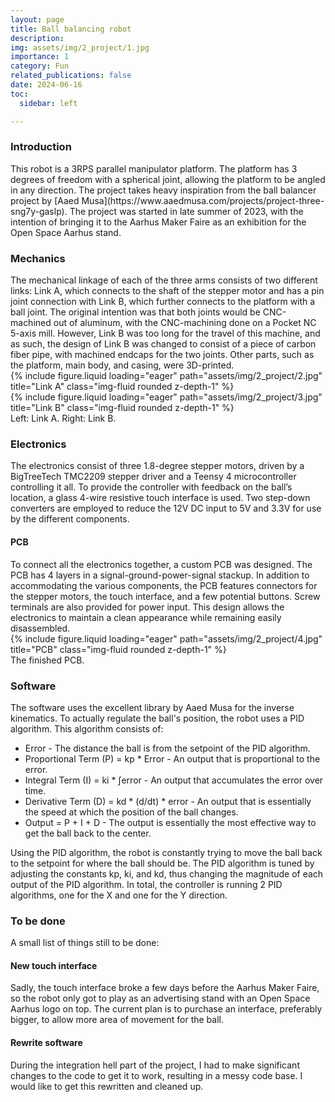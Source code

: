 ```yaml
---
layout: page
title: Ball balancing robot
description: 
img: assets/img/2_project/1.jpg
importance: 1
category: Fun
related_publications: false
date: 2024-06-16
toc:
  sidebar: left

---
```


<h3>Introduction</h3>
This robot is a 3RPS parallel manipulator platform. The platform has 3 degrees of freedom with a spherical joint, allowing the platform to be angled in any direction. The project takes heavy inspiration from the ball balancer project by [Aaed Musa](https://www.aaedmusa.com/projects/project-three-sng7y-gaslp). The project was started in late summer of 2023, with the intention of bringing it to the Aarhus Maker Faire as an exhibition for the Open Space Aarhus stand.
<h3>Mechanics</h3>
The mechanical linkage of each of the three arms consists of two different links: Link A, which connects to the shaft of the stepper motor and has a pin joint connection with Link B, which further connects to the platform with a ball joint. The original intention was that both joints would be CNC-machined out of aluminum, with the CNC-machining done on a Pocket NC 5-axis mill. However, Link B was too long for the travel of this machine, and as such, the design of Link B was changed to consist of a piece of carbon fiber pipe, with machined endcaps for the two joints. Other parts, such as the platform, main body, and casing, were 3D-printed.
<div class="row">
    <div class="col-sm-5 mt-3 mt-md-0">
        {% include figure.liquid loading="eager" path="assets/img/2_project/2.jpg" title="Link A" class="img-fluid rounded z-depth-1" %}
    </div>
    <div class="col-sm-4 mt-3 mt-md-0">
        {% include figure.liquid loading="eager" path="assets/img/2_project/3.jpg" title="Link B" class="img-fluid rounded z-depth-1" %}
    </div>
</div>
<div class="caption">
    Left: Link A. Right: Link B.
</div>

<h3>Electronics</h3>
The electronics consist of three 1.8-degree stepper motors, driven by a BigTreeTech TMC2209 stepper driver and a Teensy 4 microcontroller controlling it all. To provide the controller with feedback on the ball’s location, a glass 4-wire resistive touch interface is used. Two step-down converters are employed to reduce the 12V DC input to 5V and 3.3V for use by the different components.
<h4>PCB</h4>
To connect all the electronics together, a custom PCB was designed. The PCB has 4 layers in a signal-ground-power-signal stackup. In addition to accommodating the various components, the PCB features connectors for the stepper motors, the touch interface, and a few potential buttons. Screw terminals are also provided for power input. This design allows the electronics to maintain a clean appearance while remaining easily disassembled.
<div class="row">
    <div class="col-sm mt-3 mt-md-0">
        {% include figure.liquid loading="eager" path="assets/img/2_project/4.jpg" title="PCB" class="img-fluid rounded z-depth-1" %}
    </div>
</div>
<div class="caption">
    The finished PCB.
</div>

<h3>Software</h3>
The software uses the excellent library by Aaed Musa for the inverse kinematics. To actually regulate the ball's position, the robot uses a PID algorithm. This algorithm consists of:

* Error - The distance the ball is from the setpoint of the PID algorithm.
* Proportional Term (P) = kp * Error - An output that is proportional to the error.
* Integral Term (I) = ki * ∫error - An output that accumulates the error over time.
* Derivative Term (D) = kd * (d/dt) * error - An output that is essentially the speed at which the position of the ball changes.
* Output = P + I + D - The output is essentially the most effective way to get the ball back to the center.

Using the PID algorithm, the robot is constantly trying to move the ball back to the setpoint for where the ball should be. The PID algorithm is tuned by adjusting the constants kp, ki, and kd, thus changing the magnitude of each output of the PID algorithm. In total, the controller is running 2 PID algorithms, one for the X and one for the Y direction.

<h3>To be done</h3>
A small list of things still to be done:

<h4>New touch interface</h4>
Sadly, the touch interface broke a few days before the Aarhus Maker Faire, so the robot only got to play as an advertising stand with an Open Space Aarhus logo on top. The current plan is to purchase an interface, preferably bigger, to allow more area of movement for the ball.

<h4>Rewrite software</h4>
During the integration hell part of the project, I had to make significant changes to the code to get it to work, resulting in a messy code base. I would like to get this rewritten and cleaned up.